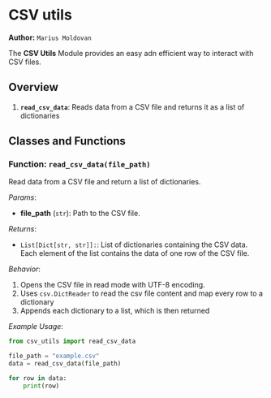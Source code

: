 # CSV utils

**Author:** `Marius Moldovan`

The **CSV Utils** Module provides an easy adn efficient way to interact with CSV files.

## Overview
1. **`read_csv_data`**: Reads data from a CSV file and returns it as a list of dictionaries


## Classes and Functions

### Function: `read_csv_data(file_path)`

Read data from a CSV file and return a list of dictionaries.

*Params*:
- **file_path** (`str`): Path to the CSV file.

*Returns*:
- `List[Dict[str, str]]:`: List of dictionaries containing the CSV data. Each element of the list contains the data of one row of the CSV file.

*Behavior*:
1. Opens the CSV file in read mode with UTF-8 encoding.
2. Uses `csv.DictReader` to read the csv file content and map every row to a dictionary
3. Appends each dictionary to a list, which is then returned

*Example Usage*:
```python
from csv_utils import read_csv_data

file_path = "example.csv"
data = read_csv_data(file_path)

for row in data:
    print(row)
```

